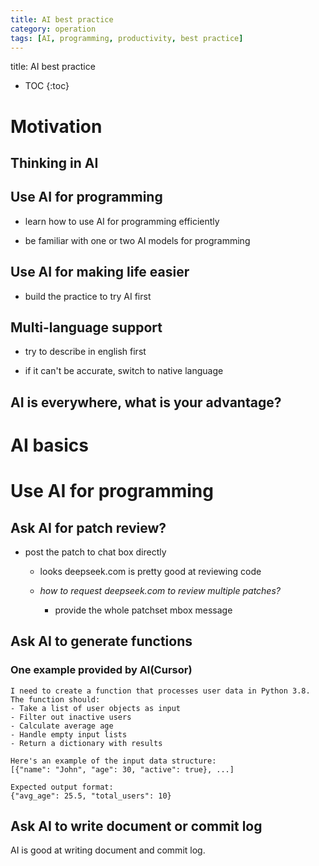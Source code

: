 ```yaml
---
title: AI best practice
category: operation
tags: [AI, programming, productivity, best practice]
---
```


title:  AI best practice

* TOC
{:toc}


# Motivation

## Thinking in AI

## Use AI for programming

- learn how to use AI for programming efficiently

- be familiar with one or two AI models for programming


## Use AI for making life easier

- build the practice to try AI first


## Multi-language support

- try to describe in english first

- if it can't be accurate, switch to native language


## AI is everywhere, what is your advantage?


# AI basics

# Use AI for programming

## Ask AI for patch review?

- post the patch to chat box directly

    - looks deepseek.com is pretty good at reviewing code

    - *how to request deepseek.com to review multiple patches?*

        - provide the whole patchset mbox message


## Ask AI to generate functions

### One example provided by AI(Cursor)

```
I need to create a function that processes user data in Python 3.8. The function should:
- Take a list of user objects as input
- Filter out inactive users
- Calculate average age
- Handle empty input lists
- Return a dictionary with results

Here's an example of the input data structure:
[{"name": "John", "age": 30, "active": true}, ...]

Expected output format:
{"avg_age": 25.5, "total_users": 10}
```

## Ask AI to write document or commit log

AI is good at writing document and commit log.



